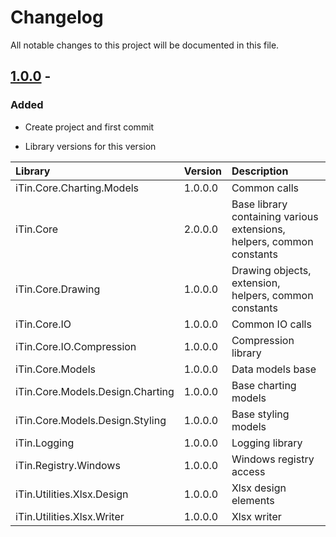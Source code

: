 ﻿# Changelog
All notable changes to this project will be documented in this file.

## [1.0.0] - 

### Added
- Create project and first commit

- Library versions for this version
  
|Library|Version|Description|
|:------|:------|:----------|
|iTin.Core.Charting.Models| 1.0.0.0 | Common calls |
|iTin.Core| 2.0.0.0 | Base library containing various extensions, helpers, common constants  |
|iTin.Core.Drawing| 1.0.0.0 | Drawing objects, extension, helpers, common constants |
|iTin.Core.IO| 1.0.0.0 | Common IO calls |
|iTin.Core.IO.Compression| 1.0.0.0 | Compression library |
|iTin.Core.Models| 1.0.0.0 | Data models base |
|iTin.Core.Models.Design.Charting| 1.0.0.0 | Base charting models |
|iTin.Core.Models.Design.Styling| 1.0.0.0 | Base styling models |
|iTin.Logging| 1.0.0.0 | Logging library |
|iTin.Registry.Windows| 1.0.0.0 | Windows registry access |
|iTin.Utilities.Xlsx.Design| 1.0.0.0 | Xlsx design elements |
|iTin.Utilities.Xlsx.Writer| 1.0.0.0 | Xlsx writer |

[1.0.0]: https://github.com/iAJTin/iXlsxWriter

